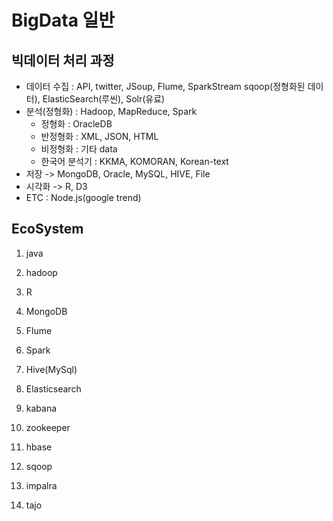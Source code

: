 # BigData 일반

## 빅데이터 처리 과정

- 데이터 수집 : API, twitter, JSoup, Flume, SparkStream
    sqoop(정형화된 데이터), ElasticSearch(루씬), Solr(유료)
- 분석(정형화) : Hadoop, MapReduce, Spark
  - 정형화 : OracleDB
  - 반정형화 : XML, JSON, HTML
  - 비정형화 : 기타 data
  - 한국어 분석기 : KKMA, KOMORAN, Korean-text
- 저장 -> MongoDB, Oracle, MySQL, HIVE, File
- 시각화 -> R, D3
- ETC : Node.js(google trend)

## EcoSystem

1. java
1. hadoop
1. R
1. MongoDB
1. Flume
1. Spark
1. Hive(MySql)

1. Elasticsearch
1. kabana
1. zookeeper
1. hbase
1. sqoop
1. impalra
1. tajo